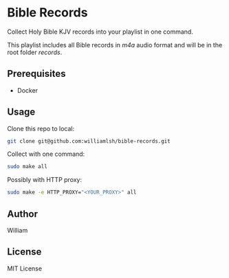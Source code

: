 <!--
 Copyright (c) 2020 william

 This software is released under the MIT License.
 https://opensource.org/licenses/MIT
-->

# Bible Records

Collect Holy Bible KJV records into your playlist in one command.

This playlist includes all Bible records in *m4a* audio format and will be in the root folder *records*.

## Prerequisites

* Docker

## Usage

Clone this repo to local:

```bash
git clone git@github.com:williamlsh/bible-records.git
```

Collect with one command:

```bash
sudo make all
```

Possibly with HTTP proxy:

```bash
sudo make -e HTTP_PROXY="<YOUR_PROXY>" all
```

## Author

William

## License

MIT License
